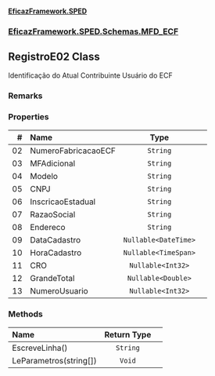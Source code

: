 #### [EficazFramework.SPED](EficazFrameworkSPED.md 'EficazFramework SPED')
### [EficazFramework.SPED.Schemas.MFD_ECF](EficazFramework.SPED.Schemas.MFD_ECF.md 'EficazFramework.SPED.Schemas.MFD_ECF')

## RegistroE02 Class

Identificação do Atual Contribuinte Usuário do ECF

### Remarks
### Properties

| # | Name | Type | |
| ---: | :--- | :---: | :--- |
| 02 | NumeroFabricacaoECF | `String` |  |
| 03 | MFAdicional | `String` |  |
| 04 | Modelo | `String` |  |
| 05 | CNPJ | `String` |  |
| 06 | InscricaoEstadual | `String` |  |
| 07 | RazaoSocial | `String` |  |
| 08 | Endereco | `String` |  |
| 09 | DataCadastro | `Nullable<DateTime>` |  |
| 10 | HoraCadastro | `Nullable<TimeSpan>` |  |
| 11 | CRO | `Nullable<Int32>` |  |
| 12 | GrandeTotal | `Nullable<Double>` |  |
| 13 | NumeroUsuario | `Nullable<Int32>` |  |
### Methods

| Name | Return Type | |
| :--- | :---: | :--- |
| EscreveLinha() | `String` |  |
| LeParametros(string[]) | `Void` |  |
